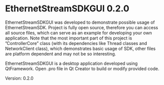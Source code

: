 # EthernetStreamSDKGUI 0.2.0
EthernetStreamSDKGUI was developed to demonstrate possible usage of EthernetStreamSDK.
Project is fully open source, therefore you can access all source files, which can serve as
an example for developing your own application. Note that the most important part of this project is ”ControllerCore” class (with its dependencies like Thread classes and NetworkClient class), which demonstrates basic usage of SDK, other files are platform dependent and may not be so interesting.

EthernetStreamSDKGUI is a desktop application developed using QtFramework. Open .pro file in Qt Creator to build or modify provided code.

Version: 0.2.0
